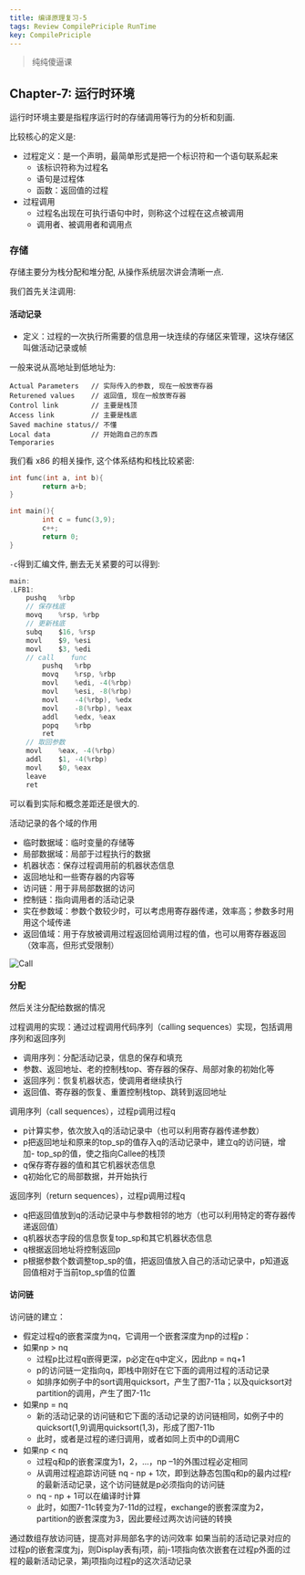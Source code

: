```yaml
---
title: 编译原理复习-5
tags: Review CompilePriciple RunTime
key: CompilePriciple
---
```


> 纯纯傻逼课

<!--more-->

## Chapter-7: 运行时环境

运行时环境主要是指程序运行时的存储调用等行为的分析和刻画.

比较核心的定义是:

- 过程定义：是一个声明，最简单形式是把一个标识符和一个语句联系起来
  - 该标识符称为过程名
  - 语句是过程体
  - 函数：返回值的过程
- 过程调用
  - 过程名出现在可执行语句中时，则称这个过程在这点被调用
  - 调用者、被调用者和调用点

### 存储

存储主要分为栈分配和堆分配, 从操作系统层次讲会清晰一点.

我们首先关注调用:

#### 活动记录

- 定义：过程的一次执行所需要的信息用一块连续的存储区来管理，这块存储区叫做活动记录或帧

一般来说从高地址到低地址为:

```plain
Actual Parameters   // 实际传入的参数, 现在一般放寄存器
Returened values    // 返回值, 现在一般放寄存器
Control link        // 主要是栈顶
Access link         // 主要是栈底
Saved machine status// 不懂
Local data          // 开始跑自己的东西
Temporaries
```

我们看 x86 的相关操作, 这个体系结构和栈比较紧密:

```cpp
int func(int a, int b){
        return a+b;
}

int main(){
        int c = func(3,9);
        c++;
        return 0;
}
```

`-c`得到汇编文件, 删去无关紧要的可以得到:

```c   
main:
.LFB1:
    pushq   %rbp
    // 保存栈底
    movq    %rsp, %rbp
    // 更新栈底
    subq    $16, %rsp
    movl    $9, %esi
    movl    $3, %edi
    // call    func
        pushq   %rbp
        movq    %rsp, %rbp
        movl    %edi, -4(%rbp)
        movl    %esi, -8(%rbp)
        movl    -4(%rbp), %edx
        movl    -8(%rbp), %eax
        addl    %edx, %eax
        popq    %rbp
        ret
    // 取回参数
    movl    %eax, -4(%rbp)
    addl    $1, -4(%rbp)
    movl    $0, %eax
    leave
    ret
```

可以看到实际和概念差距还是很大的.

活动记录的各个域的作用
- 临时数据域：临时变量的存储等
- 局部数据域：局部于过程执行的数据
- 机器状态：保存过程调用前的机器状态信息
- 返回地址和一些寄存器的内容等
- 访问链：用于非局部数据的访问
- 控制链：指向调用者的活动记录
- 实在参数域：参数个数较少时，可以考虑用寄存器传递，效率高；参数多时用用这个域传递
- 返回值域：用于存放被调用过程返回给调用过程的值，也可以用寄存器返回（效率高，但形式受限制）

![Call]()

#### 分配

然后关注分配给数据的情况

过程调用的实现：通过过程调用代码序列（calling sequences）实现，包括调用序列和返回序列
- 调用序列：分配活动记录，信息的保存和填充
- 参数、返回地址、老的控制栈top、寄存器的保存、局部对象的初始化等
- 返回序列：恢复机器状态，使调用者继续执行
- 返回值、寄存器的恢复、重置控制栈top、跳转到返回地址

调用序列（call sequences），过程p调用过程q
- p计算实参，依次放入q的活动记录中（也可以利用寄存器传递参数）
- p把返回地址和原来的top_sp的值存入q的活动记录中，建立q的访问链，增加- top_sp的值，使之指向Callee的栈顶
- q保存寄存器的值和其它机器状态信息
- q初始化它的局部数据，并开始执行


返回序列（return sequences），过程p调用过程q
- q把返回值放到q的活动记录中与参数相邻的地方（也可以利用特定的寄存器传递返回值）
- q机器状态字段的信息恢复top_sp和其它机器状态信息
- q根据返回地址将控制返回p
- p根据参数个数调整top_sp的值，把返回值放入自己的活动记录中，p知道返回值相对于当前top_sp值的位置




#### 访问链

访问链的建立：
- 假定过程q的嵌套深度为nq，它调用一个嵌套深度为np的过程p：
- 如果np > nq 
  - 过程p比过程q嵌得更深，p必定在q中定义，因此np = nq+1
  - p的访问链一定指向q，即栈中刚好在它下面的调用过程的活动记录
  - 如排序如例子中的sort调用quicksort，产生了图7-11a；以及quicksort对partition的调用，产生了图7-11c
- 如果np = nq
  - 新的活动记录的访问链和它下面的活动记录的访问链相同，如例子中的quicksort(1,9)调用quicksort(1,3)，形成了图7-11b
  - 此时，或者是过程的递归调用，或者如同上页中的D调用C
- 如果np < nq 
  - 过程q和p的嵌套深度为1，2，…，np –1的外围过程必定相同
  - 从调用过程追踪访问链 nq - np + 1次，即到达静态包围q和p的最内过程r的最新活动记录，这个访问链就是p必须指向的访问链
  - nq - np + 1可以在编译时计算
  - 此时，如图7-11c转变为7-11d的过程，exchange的嵌套深度为2，partition的嵌套深度为3，因此要经过两次访问链的转换


通过数组存放访问链，提高对非局部名字的访问效率
如果当前的活动记录对应的过程p的嵌套深度为j，则Display表有j项，前j-1项指向依次嵌套在过程p外面的过程的最新活动记录，第j项指向过程p的这次活动记录










